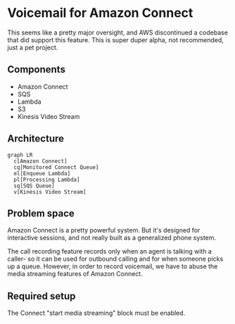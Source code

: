 # Voicemail for Amazon Connect
This seems like a pretty major oversight, and AWS discontinued a codebase that did support this feature.
This is super duper alpha, not recommended, just a pet project.

## Components
- Amazon Connect
- SQS
- Lambda
- S3
- Kinesis Video Stream

## Architecture
```mermaid
graph LR
  c[Amazon Connect]
  cq[Monitored Connect Queue]
  el[Enqueue Lambda]
  pl[Processing Lambda]
  sq[SQS Queue]
  v[Kinesis Video Stream]
```

## Problem space
Amazon Connect is a pretty powerful system.
But it's designed for interactive sessions, and not really built as a generalized phone system.

The call recording feature records only when an agent is talking with a caller- so it can be used for outbound calling and for when someone picks up a queue.
However, in order to record voicemail, we have to abuse the media streaming features of Amazon Connect.


## Required setup
The Connect "start media streaming" block must be enabled.